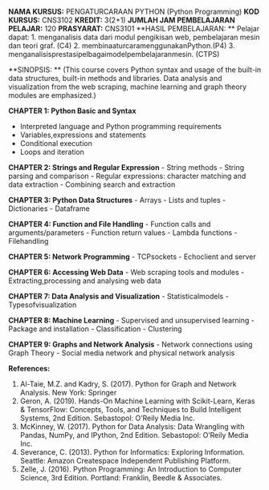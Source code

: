 **NAMA KURSUS:** PENGATURCARAAN PYTHON (Python Programming)
**KOD KURSUS:** CNS3102
**KREDIT:** 3(2+1)
**JUMLAH JAM PEMBELAJARAN PELAJAR:** 120
**PRASYARAT:** CNS3101
**HASIL PEMBELAJARAN: **
      Pelajar dapat:
          1. menganalisis data dari modul pengikisan web, pembelajaran mesin dan teori graf. (C4)
          2. membinaaturcaramenggunakanPython.(P4)
          3. menganalisisprestasipelbagaimodelpembelajaranmesin. (CTPS)

**SINOPSIS: **
      (This course covers Python syntax and usage of the built-in data structures, built-in methods and libraries. Data analysis and visualization from the web scraping, machine learning and graph theory modules are emphasized.)

**CHAPTER 1: Python Basic and Syntax**
- Interpreted language and Python programming requirements
- Variables,expressions and statements
- Conditional execution
- Loops and iteration

**CHAPTER 2: Strings and Regular Expression**
            - String methods
            - String parsing and comparison
            - Regular expressions: character matching and data extraction
            - Combining search and extraction

**CHAPTER 3: Python Data Structures**
            - Arrays
            - Lists and tuples
            - Dictionaries
            - Dataframe

**CHAPTER 4: Function and File Handling**
            - Function calls and arguments/parameters
            - Function return values
            - Lambda functions
            - Filehandling

**CHAPTER 5: Network Programming**
            - TCPsockets
            - Echoclient  and  server

**CHAPTER 6: Accessing Web Data**
            - Web scraping tools and modules
            - Extracting,processing and analysing web data

**CHAPTER 7: Data Analysis and Visualization**
            - Statisticalmodels
            - Typesofvisualization
      
**CHAPTER 8: Machine Learning**
            - Supervised and unsupervised learning
            - Package and installation
            - Classification
            - Clustering
            
**CHAPTER 9: Graphs and Network Analysis**
            - Network connections using Graph Theory
            - Social media network and physical network analysis

**References:**
1. Al-Taie, M.Z. and Kadry, S. (2017). Python for Graph and Network Analysis. New York: Springer
2. Geron, A. (2019). Hands-On Machine Learning with Scikit-Learn, Keras & TensorFlow: Concepts, Tools, and Techniques to Build Intelligent Systems, 2nd Edition. Sebastopol: O’Reily Media Inc.
3. McKinney, W. (2017). Python for Data Analysis: Data Wrangling with Pandas, NumPy, and IPython, 2nd Edition. Sebastopol: O’Reily Media Inc.
4. Severance, C. (2013). Python for Informatics: Exploring Information. Seattle: Amazon Createspace Independent Publishing Platform.
5. Zelle, J. (2016). Python Programming: An Introduction to Computer Science, 3rd Edition. Portland: Franklin, Beedle & Associates.
